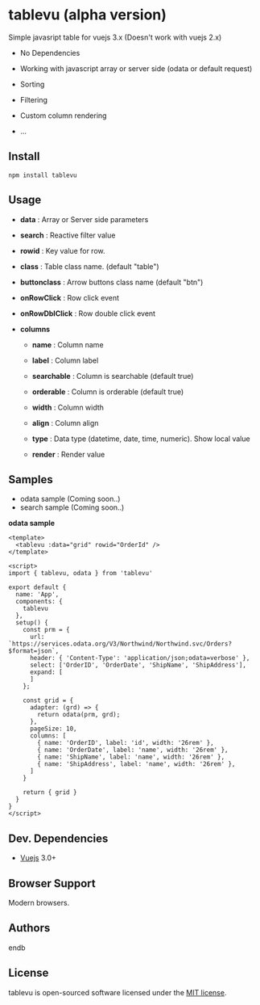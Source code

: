 # tablevu (alpha version)
Simple javasript table for vuejs 3.x (Doesn't work with vuejs 2.x)

* No Dependencies

* Working with javascript array or server side (odata or default request)

* Sorting

* Filtering

* Custom column rendering

* ...


## Install
```shell
npm install tablevu
```


## Usage
* **data**		: Array or Server side parameters

* **search**		: Reactive filter value

* **rowid**		: Key value for row.

* **class**		: Table class name. (default "table")

* **buttonclass**	: Arrow buttons class name (default "btn")

* **onRowClick**	: Row click event

* **onRowDblClick**	: Row double click event

* **columns**
  * **name**	  	: Column name
  
  * **label**	  	: Column label
  
  * **searchable** 	: Column is searchable (default true)
  
  * **orderable**	: Column is orderable (default true)
  
  * **width**	  	: Column width
  
  * **align**	  	: Column align
  
  * **type**	  	: Data type (datetime, date, time, numeric). Show local value
  
  * **render**  	: Render value


## Samples

* odata sample (Coming soon..)
* search sample (Coming soon..)


**odata sample**

```code
<template>
  <tablevu :data="grid" rowid="OrderId" />
</template>

<script>
import { tablevu, odata } from 'tablevu'

export default {
  name: 'App',
  components: {
    tablevu
  },
  setup() {
    const prm = {
      url: `https://services.odata.org/V3/Northwind/Northwind.svc/Orders?$format=json`,
      header: { 'Content-Type': 'application/json;odata=verbose' },
      select: ['OrderID', 'OrderDate', 'ShipName', 'ShipAddress'],
      expand: [
      ]
    };

    const grid = {
      adapter: (grd) => {
        return odata(prm, grd);
      },
      pageSize: 10,
      columns: [
        { name: 'OrderID', label: 'id', width: '26rem' },
        { name: 'OrderDate', label: 'name', width: '26rem' },
        { name: 'ShipName', label: 'name', width: '26rem' },
        { name: 'ShipAddress', label: 'name', width: '26rem' },
      ]
    }

    return { grid }
  }
}
</script>
```

## Dev. Dependencies

- [Vuejs](https://github.com/vuejs/vue) 3.0+


## Browser Support

Modern browsers.


## Authors
endb

## License
tablevu is open-sourced software licensed under the [MIT license](http://opensource.org/licenses/MIT).
